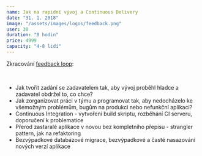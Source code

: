 ```yaml
---
name: Jak na rapidní vývoj a Continuous Delivery
date: "31. 1. 2018"
image: "/assets/images/logos/feedback.png"
user: 30
duration: "8 hodin"
price: 4999
capacity: "4-8 lidí"
---
```


Zkracování <a href="https://ondrej.mirtes.cz/zkracovani-feedback-loop">feedback loop</a>:

<br>

<ul>
    <li>Jak tvořit zadání se zadavatelem tak, aby vývoj proběhl hladce a zadavatel obdržel to, co chce?</li>
    <li>Jak zorganizovat práci v týmu a programovat tak, aby nedocházelo ke všemožným problémům, bugům na produkci nebo nefunkční aplikaci?</li>
    <li>Continuous Integration - vytvoření build skriptu, rozběhání CI serveru, doporučení k problematice</li>
    <li>Přerod zastaralé aplikace v novou bez kompletního přepisu - strangler pattern, jak na refaktoring</li>
    <li>Bezvýpadkové databázové migrace, bezvýpadkové a časté nasazování nových verzí aplikace</li>
</ul>
